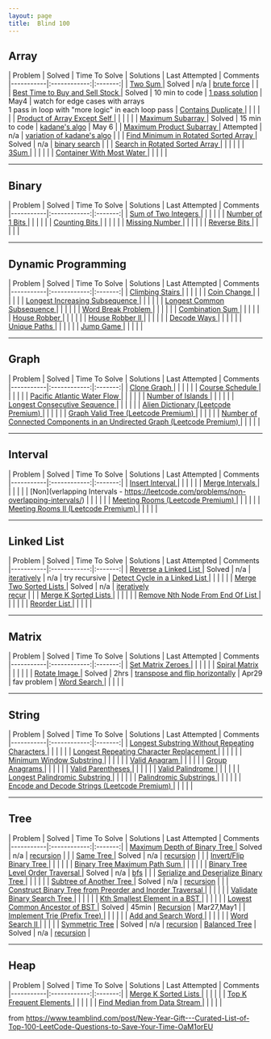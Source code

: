 ```yaml
---
layout: page
title:  Blind 100
---
```


Array
-------

| Problem | Solved | Time To Solve  | Solutions | Last Attempted | Comments
|-----------|:------------:|:-------:|
| [Two Sum ](https://leetcode.com/problems/two-sum/) | Solved | n/a  | [brute force](/problems/twoSum.html)  |   |
| [Best Time to Buy and Sell Stock ](https://leetcode.com/problems/best-time-to-buy-and-sell-stock/) | Solved | 10 min to code  | [1 pass solution](/problems/buyAndSellStock.html)  |  May4  | watch for edge cases with arrays<br> 1 pass in loop with "more logic" in each loop pass 
| [Contains Duplicate ](https://leetcode.com/problems/contains-duplicate/) |  |   |   |   |
| [Product of Array Except Self ](https://leetcode.com/problems/product-of-array-except-self/) |  |   |   |   |
| [Maximum Subarray ](https://leetcode.com/problems/maximum-subarray/) | Solved | 15 min to code  |  [kadane's algo](/problems/maxSubarray.html) | May 6  |
| [Maximum Product Subarray ](https://leetcode.com/problems/maximum-product-subarray/) | Attempted | n/a  | [variation of kadane's algo](/problems/maxProductSubarray.html)  |   |
| [Find Minimum in Rotated Sorted Array ](https://leetcode.com/problems/find-minimum-in-rotated-sorted-array/) | Solved | n/a  | [binary search](/problems/findMinInSortedArray.html)  |   |
| [Search in Rotated Sorted Array ](https://leetcode.com/problems/search-in-rotated-sorted-array/) |  |   |   |   |
| [3Sum ](https://leetcode.com/problems/3sum/) |  |   |   |   |
| [Container With Most Water ](https://leetcode.com/problems/container-with-most-water/) |  |   |   |   |

---

Binary
-------

| Problem | Solved | Time To Solve  | Solutions | Last Attempted | Comments
|-----------|:------------:|:-------:|
| [Sum of Two Integers ](https://leetcode.com/problems/sum-of-two-integers/) |  |   |   |   |
| [Number of 1 Bits ](https://leetcode.com/problems/number-of-1-bits/) |  |   |   |   |
| [Counting Bits ](https://leetcode.com/problems/counting-bits/) |  |   |   |   |
| [Missing Number ](https://leetcode.com/problems/missing-number/) |  |   |   |   |
| [Reverse Bits ](https://leetcode.com/problems/reverse-bits/) |  |   |   |   |

---

Dynamic Programming
-------

| Problem | Solved | Time To Solve  | Solutions | Last Attempted | Comments
|-----------|:------------:|:-------:|
| [Climbing Stairs ](https://leetcode.com/problems/climbing-stairs/) |  |   |   |   |
| [Coin Change ](https://leetcode.com/problems/coin-change/) |  |   |   |   |
| [Longest Increasing Subsequence ](https://leetcode.com/problems/longest-increasing-subsequence/) |  |   |   |   |
| [Longest Common Subsequence ]() |  |   |   |   |
| [Word Break Problem ](https://leetcode.com/problems/word-break/) |  |   |   |   |
| [Combination Sum ](https://leetcode.com/problems/combination-sum-iv/) |  |   |   |   |
| [House Robber ](https://leetcode.com/problems/house-robber/) |  |   |   |   |
| [House Robber II ](https://leetcode.com/problems/house-robber-ii/) |  |   |   |   |
| [Decode Ways ](https://leetcode.com/problems/decode-ways/) |  |   |   |   |
| [Unique Paths ](https://leetcode.com/problems/unique-paths/) |  |   |   |   |
| [Jump Game ](https://leetcode.com/problems/jump-game/) |  |   |   |   |

---

Graph
-------

| Problem | Solved | Time To Solve  | Solutions | Last Attempted | Comments
|-----------|:------------:|:-------:|
| [Clone Graph ](https://leetcode.com/problems/clone-graph/) |  |   |   |   |
| [Course Schedule ](https://leetcode.com/problems/course-schedule/) |  |   |   |   |
| [Pacific Atlantic Water Flow ](https://leetcode.com/problems/pacific-atlantic-water-flow/) |  |   |   |   |
| [Number of Islands ](https://leetcode.com/problems/number-of-islands/) |  |   |   |   |
| [Longest Consecutive Sequence ](https://leetcode.com/problems/longest-consecutive-sequence/) |  |   |   |   |
| [Alien Dictionary (Leetcode Premium) ](https://leetcode.com/problems/alien-dictionary/) |  |   |   |   |
| [Graph Valid Tree (Leetcode Premium) ](https://leetcode.com/problems/graph-valid-tree/) |  |   |   |   |
| [Number of Connected Components in an Undirected Graph (Leetcode Premium) ](https://leetcode.com/problems/number-of-connected-components-in-an-undirected-graph/) |  |   |   |   |

---

Interval
-------

| Problem | Solved | Time To Solve  | Solutions | Last Attempted | Comments
|-----------|:------------:|:-------:|
| [Insert Interval ](https://leetcode.com/problems/insert-interval/) |  |   |   |   |
| [Merge Intervals ](https://leetcode.com/problems/merge-intervals/) |  |   |   |   |
| [Non](verlapping Intervals - https://leetcode.com/problems/non-overlapping-intervals/) |  |   |   |   |
| [Meeting Rooms (Leetcode Premium) ](https://leetcode.com/problems/meeting-rooms/) |  |   |   |   |
| [Meeting Rooms II (Leetcode Premium) ](https://leetcode.com/problems/meeting-rooms-ii/) |  |   |   |   |

---

Linked List
-------

| Problem | Solved | Time To Solve  | Solutions | Last Attempted | Comments
|-----------|:------------:|:-------:|
| [Reverse a Linked List ](https://leetcode.com/problems/reverse-linked-list/) | Solved | n/a  | [iteratively](/problems/reverseLLiterative)  | n/a  | try recursive
| [Detect Cycle in a Linked List ](https://leetcode.com/problems/linked-list-cycle/) |  |   |   |   |
| [Merge Two Sorted Lists ](https://leetcode.com/problems/merge-two-sorted-lists/) | Solved | n/a  | [iteratively](/problems/mergeSortedLLiter) <br> [recur](/problems/mergeSortedLLrecur) |   |
| [Merge K Sorted Lists ](https://leetcode.com/problems/merge-k-sorted-lists/) |  |   |   |   |
| [Remove Nth Node From End Of List ](https://leetcode.com/problems/remove-nth-node-from-end-of-list/) |  |   |   |   |
| [Reorder List ](https://leetcode.com/problems/reorder-list/) |  |   |   |   |

---

Matrix
-------

| Problem | Solved | Time To Solve  | Solutions | Last Attempted | Comments
|-----------|:------------:|:-------:|
| [Set Matrix Zeroes ](https://leetcode.com/problems/set-matrix-zeroes/) |  |   |   |   |
| [Spiral Matrix ](https://leetcode.com/problems/spiral-matrix/) |  |   |   |   |
| [Rotate Image ](https://leetcode.com/problems/rotate-image/) | Solved | 2hrs  | [transpose and flip horizontally](/problems/rotateImage.html)  | Apr29 | fav problem
| [Word Search ](https://leetcode.com/problems/word-search/) |  |   |   |   |

---

String
-------

| Problem | Solved | Time To Solve  | Solutions | Last Attempted | Comments
|-----------|:------------:|:-------:|
| [Longest Substring Without Repeating Characters ](https://leetcode.com/problems/longest-substring-without-repeating-characters/) |  |   |   |   |
| [Longest Repeating Character Replacement ](https://leetcode.com/problems/longest-repeating-character-replacement/) |  |   |   |   |
| [Minimum Window Substring ](https://leetcode.com/problems/minimum-window-substring/) |  |   |   |   |
| [Valid Anagram ](https://leetcode.com/problems/valid-anagram/) |  |   |   |   |
| [Group Anagrams ](https://leetcode.com/problems/group-anagrams/) |  |   |   |   |
| [Valid Parentheses ](https://leetcode.com/problems/valid-parentheses/) |  |   |   |   |
| [Valid Palindrome ](https://leetcode.com/problems/valid-palindrome/) |  |   |   |   |
| [Longest Palindromic Substring ](https://leetcode.com/problems/longest-palindromic-substring/) |  |   |   |   |
| [Palindromic Substrings ](https://leetcode.com/problems/palindromic-substrings/) |  |   |   |   |
| [Encode and Decode Strings (Leetcode Premium) ](https://leetcode.com/problems/encode-and-decode-strings/) |  |   |   |   |

---

Tree
-------

| Problem | Solved | Time To Solve  | Solutions | Last Attempted | Comments
|-----------|:------------:|:-------:|
| [Maximum Depth of Binary Tree ](https://leetcode.com/problems/maximum-depth-of-binary-tree/) | Solved | n/a  | [recursion](/problems/maxDepth.html)  |   |
| [Same Tree ](https://leetcode.com/problems/same-tree/) | Solved | n/a  | [recursion](/problems/sameTree)  |   |
| [Invert/Flip Binary Tree ](https://leetcode.com/problems/invert-binary-tree/) |  |   |   |   |
| [Binary Tree Maximum Path Sum ](https://leetcode.com/problems/binary-tree-maximum-path-sum/) |  |   |   |   |
| [Binary Tree Level Order Traversal ](https://leetcode.com/problems/binary-tree-level-order-traversal/) | Solved | n/a  | [bfs](/problems/bfs.html)  |   |
| [Serialize and Deserialize Binary Tree ](https://leetcode.com/problems/serialize-and-deserialize-binary-tree/) |  |   |   |   |
| [Subtree of Another Tree ](https://leetcode.com/problems/subtree-of-another-tree/) | Solved | n/a  | [recursion](/problems/isSubtree.html)  |   |
| [Construct Binary Tree from Preorder and Inorder Traversal ](https://leetcode.com/problems/construct-binary-tree-from-preorder-and-inorder-traversal/) |  |   |   |   |
| [Validate Binary Search Tree ](https://leetcode.com/problems/validate-binary-search-tree/) |  |   |   |   |
| [Kth Smallest Element in a BST ](https://leetcode.com/problems/kth-smallest-element-in-a-bst/) |  |   |   |   |
| [Lowest Common Ancestor of BST ](https://leetcode.com/problems/lowest-common-ancestor-of-a-binary-search-tree/) | Solved | 45min  | [Recursion](/problems/lcaBinaryTree.html)  | Mar27,May1  |
| [Implement Trie (Prefix Tree) ](https://leetcode.com/problems/implement-trie-prefix-tree/) |  |   |   |   |
| [Add and Search Word ](https://leetcode.com/problems/add-and-search-word-data-structure-design/) |  |   |   |   |
| [Word Search II ](https://leetcode.com/problems/word-search-ii/) |  |   |   |   |
[Symmetric Tree]() | Solved | n/a | [recursion](/problems/symmetricTree.html) |
[Balanced Tree]() | Solved | n/a | [recursion](/problems/isTreeBalanced.html) |

---

Heap
-------

| Problem | Solved | Time To Solve  | Solutions | Last Attempted | Comments
|-----------|:------------:|:-------:|
| [Merge K Sorted Lists ](https://leetcode.com/problems/merge-k-sorted-lists/) |  |   |   |   |
| [Top K Frequent Elements ](https://leetcode.com/problems/top-k-frequent-elements/) |  |   |   |   |
| [Find Median from Data Stream ](https://leetcode.com/problems/find-median-from-data-stream/) |  |   |   |   |


from https://www.teamblind.com/post/New-Year-Gift---Curated-List-of-Top-100-LeetCode-Questions-to-Save-Your-Time-OaM1orEU
